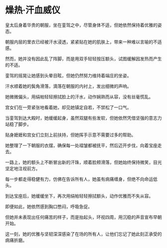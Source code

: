 # 燥热·汗血威仪

皇太后身着华贵的朝服，坐在銮驾之中，尽管身体不适，但她依然保持着优雅的姿态。

朝服内层的里衣已经被汗水浸透，紧紧贴在她的肌肤上，带来一种难以言喻的不适感。

然而，她并没有因此乱了阵脚，而是用双手轻轻按压额头，试图缓解因发热而产生的不适。

銮驾的摇晃让她感到头晕目眩，但她仍然努力维持着端庄的坐姿。

汗水顺着她的鬓角滑落，滴落在朝服的内衬上，发出细微的声响。

她微微偏头，用绢帕轻轻擦拭脸上的汗水，动作娴熟而从容，没有丝毫慌乱。

宫女们在一旁紧张地看着她，却见她镇定自若，不禁松了一口气。

当銮驾到达大殿时，她缓缓起身，虽然双腿有些发软，但她依然凭借坚强的意志力站稳了脚步。

贴身嬷嬷和宫女们立刻上前扶持，但她挥手示意不需要过多的帮助。

她整理了一下朝服的衣摆，确保每一处褶皱都被抚平，然后迈开步伐，向着宝座走去。

一路上，她的额头上不断冒出新的汗珠，顺着脸颊滑落，但她始终保持微笑，目光坚定地注视前方。

每一步都走得稳健有力，仿佛在告诉所有人，她虽有病痛缠身，但绝不向命运低头。

到达宝座后，她缓缓坐下，再次用绢帕轻轻擦拭额头，动作优雅而不失从容。

即便如此，她依然感到胸口憋闷，呼吸急促。

但她并未表现出任何痛苦的样子，而是抬起头，环视四周，用沉稳的声音宣布早朝开始。

这一刻，她的优雅与坚韧深深感染了在场的所有人，让他们忘记了她此刻正承受的病痛折磨。


